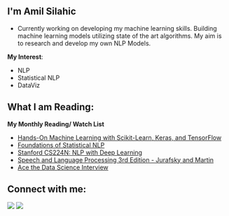 ## I'm Amil Silahic


- Currently working on developing my machine learning skills. Building machine learning models utilizing state of the art algorithms. My aim is to research and develop my own NLP Models.


**My Interest**:
- NLP
- Statistical NLP
- DataViz


## What I am Reading:

**My Monthly Reading/ Watch List**
- [Hands-On Machine Learning with Scikit-Learn, Keras, and TensorFlow](https://www.oreilly.com/library/view/hands-on-machine-learning/9781492032632/)
- [Foundations of Statistical NLP](https://nlp.stanford.edu/fsnlp/)
- [Stanford CS224N: NLP with Deep Learning](https://www.youtube.com/watch?v=8rXD5-xhemo&list=PLoROMvodv4rOhcuXMZkNm7j3fVwBBY42z&ab_channel=stanfordonline)
- [Speech and Language Processing 3rd Edition - Jurafsky and Martin](https://web.stanford.edu/~jurafsky/slp3/)
- [Ace the Data Science Interview](https://www.acethedatascienceinterview.com/)



## Connect with me:

<p align = "center">
  
[<img src="https://img.shields.io/badge/kaggle-%2312100E.svg?&style=for-the-badge&logo=kaggle&logoColor=white&color=black" />](https://www.kaggle.com/amilsilahic)
[<img src="https://img.shields.io/badge/linkedin-%2312100E.svg?&style=for-the-badge&logo=linkedin&logoColor=white&color=black" />](https://www.linkedin.com/in/amil-silahic-4b5a01140/)


</p>


